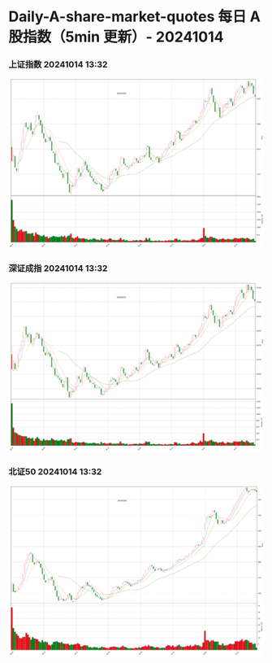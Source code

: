 
# Daily-A-share-market-quotes 每日 A 股指数（5min 更新）- 20241014

### 上证指数 20241014 13:32
![](./fig/2024/10/20241014-sh000001.png)

### 深证成指 20241014 13:32
![](./fig/2024/10/20241014-sz399001.png)

### 北证50 20241014 13:32
![](./fig/2024/10/20241014-bj899050.png)
